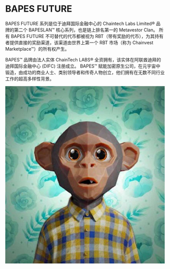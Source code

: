 # BAPES FUTURE

BAPES FUTURE 系列是位于迪拜国际金融中心的 Chaintech Labs Limited® 品牌的第二个 BAPESLAN™ 核心系列，也是链上排名第一的 Metavestor Clan。 所有 BAPES FUTURE 不可替代的代币都被视为 RBT（带有奖励的代币），为其持有者提供直接的奖励渠道，该渠道由世界上第一个 RBT 市场（称为 Chainvest Marketplace™）的所有权产生。

BAPES™ 品牌由法人实体 ChainTech LABS® 全资拥有，该实体在阿联酋迪拜的迪拜国际金融中心 (DIFC) 注册成立。 BAPES™ 赋能加密原生公司，在元宇宙中锻造，由成功的商业人士、类别领导者和传奇人物创立，他们拥有在无数不同行业工作的超高多样性背景。

![nft](1662147091915.jpg)
